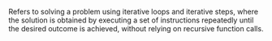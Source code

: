 Refers to solving a problem using iterative loops and iterative steps, where the solution is obtained by executing a set of instructions repeatedly until the desired outcome is achieved, without relying on recursive function calls.